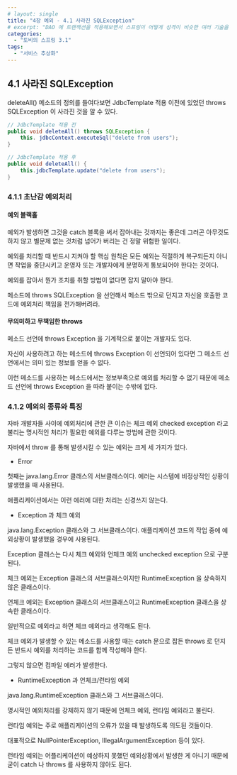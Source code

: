 ```yaml
---
# layout: single
title: "4장 예외 - 4.1 사라진 SQLException"
# excerpt: "DAO 에 트랜잭션을 적용해보면서 스프링이 어떻게 성격이 비슷한 여러 기술을 추상화하고, 일관된 방법으로 사용할 수 있도록 지원하는지 알아봅니다."
categories:
  - "토비의 스프링 3.1"
tags:
  - "서비스 추상화"
---
```


## 4.1 사라진 SQLException

deleteAll() 메소드의 정의를 들여다보면 JdbcTemplate 적용 이전에 있었던 throws SQLException 이 사라진 것을 알 수 있다.

```java
// JdbcTemplate 적용 전
public void deleteAll() throws SQLException {
    this. jdbcContext.executeSql("delete from users");
}
```

```java
// JdbcTemplate 적용 후
public void deleteAll() {
    this.jdbcTemplate.update("delete from users");
}
```

### 4.1.1 초난감 예외처리

#### 예외 블랙홀

예외가 발생하면 그것을 catch 블록을 써서 잡아내는 것까지는 좋은데 그러곤 아무것도 하지 않고 별문제 없는 것처럼 넘어가 버리는 건 정말 위험한 일이다.

예외를 처리할 때 반드시 지켜야 할 핵심 원칙은 모든 예외는 적절하게 복구되든지 아니면 작업을 중단시키고 운영자 또는 개발자에게 분명하게 통보되어야 한다는 것이다.

예외를 잡아서 뭔가 조치를 취할 방법이 없다면 잡지 말아야 한다.

메소드에 throws SQLException 을 선언해서 메소드 밖으로 던지고 자신을 호출한 코드에 예외처리 책임을 전가해버려라.

#### 무의미하고 무책임한 throws

메소드 선언에 throws Exception 을 기계적으로 붙이는 개발자도 있다.

자신이 사용하려고 하는 메소드에 throws Exception 이 선언되어 있다면 그 메소드 선언에서는 의미 있는 정보를 얻을 수 없다.

이런 메소드를 사용하는 메소드에서는 정보부족으로 예외를 처리할 수 없기 때문에 메소드 선언에 throws Exception 을 따라 붙이는 수밖에 없다.

### 4.1.2 예외의 종류와 특징

자바 개발자들 사이에 예외처리에 관한 큰 이슈는 체크 예외 checked exception 라고 불리는 명시적인 처리가 필요한 예외를 다루는 방법에 관한 것이다.

자바에서 throw 를 통해 발생시킬 수 있는 예외는 크게 세 가지가 있다.

- Error

첫째는 java.lang.Error 클래스의 서브클래스이다. 에러는 시스템에 비정상적인 상황이 발생했을 때 사용된다.

애플리케이션에서는 이런 에러에 대한 처리는 신경쓰지 않는다.

- Exception 과 체크 예외

java.lang.Exception 클래스와 그 서브클래스이다. 애플리케이션 코드의 작업 중에 예외상황이 발생했을 경우에 사용된다.

Exception 클래스는 다시 체크 예외와 언체크 예외 unchecked exception 으로 구분된다.

체크 예외는 Exception 클래스의 서브클래스이지만 RuntimeException 을 상속하지 않은 클래스이다.

언체크 예외는 Exception 클래스의 서브클래스이고 RuntimeException 클래스을 상속한 클래스이다.

일반적으로 예외라고 하면 체크 예외라고 생각해도 된다.

체크 예외가 발생할 수 있는 메소드를 사용할 때는 catch 문으로 잡든 throws 로 던지든 반드시 예외를 처리하는 코드를 함께 작성해야 한다.

그렇지 않으면 컴파일 에러가 발생한다.

- RuntimeException 과 언체크/런타임 예외

java.lang.RuntimeException 클래스와 그 서브클래스이다.

명시적인 예외처리를 강제하지 않기 때문에 언체크 예외, 런타임 예외라고 불린다.

런타임 예외는 주로 애플리케이션의 오류가 있을 때 발생하도록 의도된 것들이다.

대표적으로 NullPointerException, IllegalArgumentException 등이 있다.

런타임 예외는 어플리케이션이 예상하지 못했던 예외상황에서 발생한 게 아니기 때문에 굳이 catch 나 throws 를 사용하지 않아도 된다.























